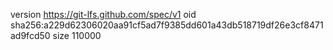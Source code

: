 version https://git-lfs.github.com/spec/v1
oid sha256:a229d62306020aa91cf5ad7f9385dd601a43db518719df26e3cf8471ad9fcd50
size 110000
